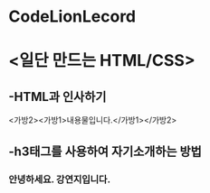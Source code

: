 ﻿# CodeLionLecord
# <일단 만드는 HTML/CSS>

## -HTML과 인사하기
 <가방2><가방1>내용물입니다.</가방1></가방2>

## -h3태그를 사용하여 자기소개하는 방법
<!DOCTYPE html>
<html>
<head>
    <meta charset="UTF-8">
    <title>자기 소개하기</title>
</head>
<body>
    <section>
        <h3>안녕하세요. 강연지입니다.</h3>
    </section>
</body>
</html>
